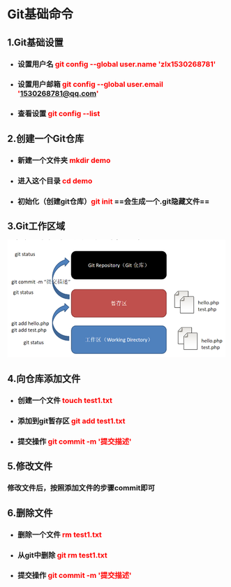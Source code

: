 # Git基础命令

## 1.Git基础设置

- ### 设置用户名	<font color='red'>git config --global user.name 'zlx1530268781'</font>

- ### 设置用户邮箱 <font color='red'>git config --global user.email '1530268781@qq.com'</font>

- ### 查看设置        <font color='red'>git config --list</font>

## 2.创建一个Git仓库

- ### 	新建一个文件夹		<font color='red'>mkdir demo</font>

- ###     进入这个目录            <font color='red'>cd demo</font>

- ###     初始化（创建git仓库）<font color='red'>git init</font>    ==会生成一个.git隐藏文件==

## 3.Git工作区域

<img src="git笔记.assets/image-20210418162656580.png" alt="image-20210418162656580" style="zoom:50%;" />



## 4.向仓库添加文件

- ### 创建一个文件       <font color='red'>touch  test1.txt</font>

- ### 添加到git暂存区    <font color='red'>git add test1.txt</font>

- ### 提交操作             <font color='red'>git commit -m '提交描述'</font>



## 5.修改文件

### 修改文件后，按照添加文件的步骤commit即可



## 6.删除文件

- ### 删除一个文件   <font color='red'> rm  test1.txt</font>

- ### 从git中删除    <font color='red'>git rm test1.txt</font>

- ### 提交操作       <font color='red'>git commit -m '提交描述'</font>
